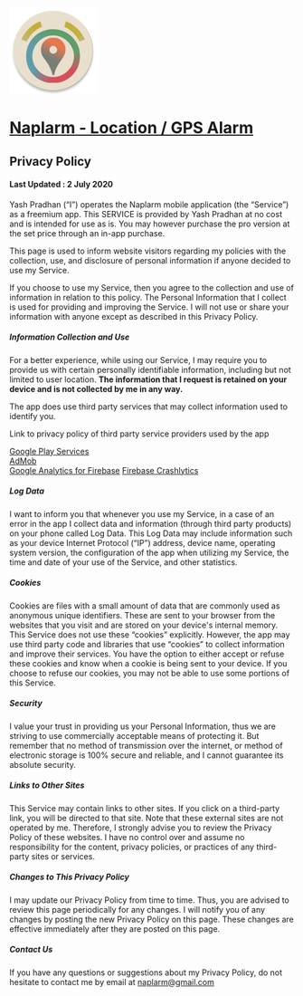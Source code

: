 [![logo](assets/logo_github.png)](https://bit.ly/naplarm)
# [Naplarm - Location / GPS Alarm](https://bit.ly/naplarm)

## Privacy Policy

#### Last Updated : 2 July 2020
Yash Pradhan (“I”) operates the Naplarm mobile application (the “Service”) as a freemium app. This SERVICE is provided by Yash Pradhan at no cost and is intended for use as is. You may however purchase the pro version at the set price through an in-app purchase.

This page is used to inform website visitors regarding my policies with the collection, use, and disclosure of personal information if anyone decided to use my Service.

If you choose to use my Service, then you agree to the collection and use of information in relation to this policy. The Personal Information that I collect is used for providing and improving the Service. I will not use or share your information with anyone except as described in this Privacy Policy.

##### Information Collection and Use
For a better experience, while using our Service, I may require you to provide us with certain personally identifiable information, including but not limited to user location. 
**The information that I request is retained on your device and is not collected by me in any way.**

The app does use third party services that may collect information used to identify you.

Link to privacy policy of third party service providers used by the app

[Google Play Services](https://policies.google.com/privacy)<br/>
[AdMob](https://support.google.com/admob/answer/6128543?hl=en)<br/>
[Google Analytics for Firebase](https://firebase.google.com/policies/analytics/)
[Firebase Crashlytics](https://firebase.google.com/support/privacy/)


##### Log Data
I want to inform you that whenever you use my Service, in a case of an error in the app I collect data and information (through third party products) on your phone called Log Data. This Log Data may include information such as your device Internet Protocol (“IP”) address, device name, operating system version, the configuration of the app when utilizing my Service, the time and date of your use of the Service, and other statistics.

##### Cookies
Cookies are files with a small amount of data that are commonly used as anonymous unique identifiers. These are sent to your browser from the websites that you visit and are stored on your device's internal memory.
This Service does not use these “cookies” explicitly. However, the app may use third party code and libraries that use “cookies” to collect information and improve their services. You have the option to either accept or refuse these cookies and know when a cookie is being sent to your device. If you choose to refuse our cookies, you may not be able to use some portions of this Service.

##### Security
I value your trust in providing us your Personal Information, thus we are striving to use commercially acceptable means of protecting it. But remember that no method of transmission over the internet, or method of electronic storage is 100% secure and reliable, and I cannot guarantee its absolute security.

##### Links to Other Sites
This Service may contain links to other sites. If you click on a third-party link, you will be directed to that site. Note that these external sites are not operated by me. Therefore, I strongly advise you to review the Privacy Policy of these websites. I have no control over and assume no responsibility for the content, privacy policies, or practices of any third-party sites or services.

##### Changes to This Privacy Policy
I may update our Privacy Policy from time to time. Thus, you are advised to review this page periodically for any changes. I will notify you of any changes by posting the new Privacy Policy on this page. These changes are effective immediately after they are posted on this page.

##### Contact Us
If you have any questions or suggestions about my Privacy Policy, do not hesitate to contact me by email at naplarm@gmail.com
